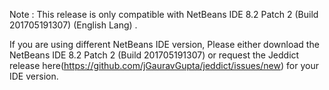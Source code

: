 Note : This release is only compatible with NetBeans IDE 8.2 Patch 2 (Build 201705191307) (English Lang) .

If you are using different NetBeans IDE version, Please either download the NetBeans IDE 8.2 Patch 2 (Build 201705191307) or request the Jeddict release here(https://github.com/jGauravGupta/jeddict/issues/new) for your IDE version.
